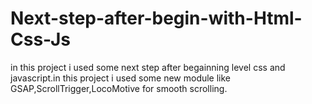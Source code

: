 # Next-step-after-begin-with-Html-Css-Js
in this project i used some next step after begainning level css and javascript.in this project i used some new module like GSAP,ScrollTrigger,LocoMotive for smooth scrolling.
